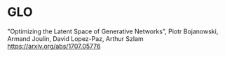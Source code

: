 # GLO
"Optimizing the Latent Space of Generative Networks",
Piotr Bojanowski, Armand Joulin, David Lopez-Paz, Arthur Szlam
 https://arxiv.org/abs/1707.05776
